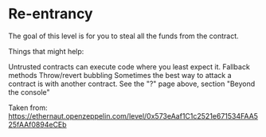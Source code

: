 # Re-entrancy

The goal of this level is for you to steal all the funds from the contract.

  Things that might help:

Untrusted contracts can execute code where you least expect it.
Fallback methods
Throw/revert bubbling
Sometimes the best way to attack a contract is with another contract.
See the "?" page above, section "Beyond the console"

Taken from: https://ethernaut.openzeppelin.com/level/0x573eAaf1C1c2521e671534FAA525fAAf0894eCEb

